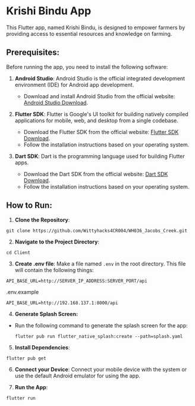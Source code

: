 # Krishi Bindu App

This Flutter app, named Krishi Bindu, is designed to empower farmers by providing access to essential resources and knowledge on farming.

## Prerequisites:

Before running the app, you need to install the following software:

1. **Android Studio**: Android Studio is the official integrated development environment (IDE) for Android app development.
   - Download and install Android Studio from the official website: [Android Studio Download](https://developer.android.com/studio).

2. **Flutter SDK**: Flutter is Google's UI toolkit for building natively compiled applications for mobile, web, and desktop from a single codebase.
   - Download the Flutter SDK from the official website: [Flutter SDK Download](https://flutter.dev/docs/get-started/install).
   - Follow the installation instructions based on your operating system.

3. **Dart SDK**: Dart is the programming language used for building Flutter apps.
   - Download the Dart SDK from the official website: [Dart SDK Download](https://dart.dev/get-dart/archive).
   - Follow the installation instructions based on your operating system.

## How to Run:

1. **Clone the Repository**: 
```
git clone https://github.com/Wittyhacks4CR004/WH036_Jacobs_Creek.git
```

2. **Navigate to the Project Directory**: 
```
cd Client
```

3. **Create .env file**:
Make a file named `.env` in the root directory. This file will contain the following things:
```
API_BASE_URL=http://SERVER_IP_ADDRESS:SERVER_PORT/api
```
.env.example
```
API_BASE_URL=http://192.168.137.1:8000/api
```
4. **Generate Splash Screen:**
- Run the following command to generate the splash screen for the app:
  ```
  flutter pub run flutter_native_splash:create --path=splash.yaml
  ```
  
5. **Install Dependencies**: 
```
flutter pub get
```

6. **Connect your Device**:
Connect your mobile device with the system or use the default Android emulator for using the app.

7. **Run the App**: 
```
flutter run
```

